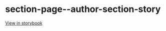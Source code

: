 # section-page--author-section-story

[View in storybook](https://raw.githack.com/Independent-Digital-News-and-Media-Ltd/standard-pwamp-sb/PR-542-sb/index.html?path=/story/section-page--author-section-story)